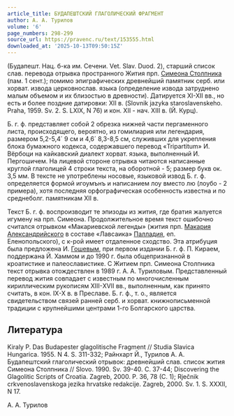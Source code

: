 ```yaml
---
article_title: БУДАПЕШТСКИЙ ГЛАГОЛИЧЕСКИЙ ФРАГМЕНТ
author: А. А. Турилов
volume: '6'
page_numbers: 298-299
source_url: https://pravenc.ru/text/153555.html
downloaded_at: '2025-10-13T09:50:15Z'
---
```


(Будапешт. Нац. б-ка им. Сечени. Vet. Slav. Duod. 2), старший список слав. перевода отрывка пространного Жития прп. [Симеона Столпника](<https://pravenc.ru/text/Симеон Столпник.html>) (пам. 1 сент.); помимо эпиграфических древнейший памятник серб. или хорват. извода церковнослав. языка (определение извода затруднено малым объемом и их близостью в древности). Датируется XI-XII вв., но есть и более поздние датировки: XII в. (Slovnik jazyka staroslavenskeho. Praha, 1959. Sv. 2. S. LXIX, N 76) и кон. XII - нач. XIII в. (Й. Курц).

Б. г. ф. представляет собой 2 обрезка нижней части пергаменного листа, происходящего, вероятно, из гомилиария или легендария, размером 5,2-5,4´
9 см и 4,6´
8,3-8,5 см, служивших для укрепления блока бумажного кодекса, содержавшего перевод «Tripartitum» И. Вёрбоци на кайкавский диалект хорват. языка, выполненный И. Пергошичем. На лицевой стороне отрывка читаются написанные круглой глаголицей 4 строки текста, на оборотной - 5; размер букв ок. 3,5 мм. В тексте не употреблены носовые, языковой извод Б. г. ф. определяется формой игоумънъ и написанием лоу вместо лю (лоубо - 2 примера), хотя последняя орфографическая особенность известна и по среднеболг. памятникам XII в.

Текст Б. г. ф. воспроизводит те эпизоды из жития, где братия жалуется игумену на прп. Симеона. Продолжительное время текст ошибочно считался отрывком «Макариевской легенды» (жития прп. [Макария Александрийского](<https://pravenc.ru/text/Макария Александрийского.html>) в составе «Лавсаика» [Палладия](https://pravenc.ru/text/Палладий.html), еп. Еленопольского), с к-рой имеет отдаленное сходство. Эта атрибуция была предложена И. [Гошевым](https://pravenc.ru/text/Гошевым.html), при первом издании Б. г. ф. П. Кираем, поддержана Й. Хаммом и до 1990 г. была общепризнанной в кроатистике и палеославистике. С Житием прп. Симеона Столпника текст отрывка отождествлен в 1989 г. А. А. Туриловым. Представленный перевод жития совпадает с известным по многочисленным кириллическим рукописям XIII-ХVII вв., выполненным, как принято считать, в кон. IX-X в. в Преславе. Б. г. ф., т. о., является свидетельством связей ранней серб. и хорват. книжнописьменной традиции с крупнейшими центрами 1-го Болгарского царства.

## Литература

Kiraly P. Das Budapester glagolitische Fragment // Studia Slavica Hungarica. 1955. N 4. S. 311-332; Райнхарт Й., Турилов А. А. Будапештский глаголический отрывок: древнейший слав. список жития Симеона Столпника // Slovo. 1990. Sv. 39-40. С. 37-44; Discovering the Glagolitic Scripts of Croatia. Zagreb, 2000. P. 36, 78 (C. 1); Rječnik crkvenoslavenskoga jezika hrvatske redakcije. Zagreb, 2000. Sv. 1. S. XXXII, N 17.

А. А. Турилов
